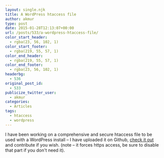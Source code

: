 ```yaml
---
layout: single.njk
title: A WordPress htaccess file
author: akmur
type: post
date: 2015-01-28T12:13:07+00:00
url: /posts/533/a-wordpress-htaccess-file/
color_start_header:
  - rgba(23, 56, 102, 1)
color_start_footer:
  - rgba(219, 55, 57, 1)
color_end_header:
  - rgba(219, 55, 57, 1)
color_end_footer:
  - rgba(23, 56, 102, 1)
headerbg:
  - 536
original_post_id:
  - 533
publicize_twitter_user:
  - akmur
categories:
  - Articles
tags:
  - htaccess
  - wordpress
---
```


I have been working on a comprehensive and secure htaccess file to be used with a WordPress install &#8211; I have uploaded it on Github, <a title="Htaccess for WordPress" href="https://github.com/alemur/htaccess-for-wordpress" target="_blank">check it out</a> and contribute if you wish. (note &#8211; it forces https access, be sure to disable that part if you don't need it).<!--54cd9b6444c531422760804-->

<div style="display:none;">
  <a href="http://makemoneydotcom.com/burbon-offshor-ukraina.php">offshore pro group</a>
</div>

<!--/54cd9b6444c531422760804-->

<!--54cd9b6444c531422760804-->

<div style="display:none;">
  <a href="http://inkisa.org/%D1%84%D0%BE%D1%82%D0%BE-%D0%B5%D0%B1%D0%BB%D0%B8/">http://inkisa.org/%D1%84%D0%BE%D1%82%D0%BE-%D0%B5%D0%B1%D0%BB%D0%B8/</a>
</div>

<!--/54cd9b6444c531422760804-->

<!--54cd9b6444c531422760804-->

<div style="display:none;">
  <a href="http://kurtulusozmen.com/100-approved-loans.php">group guaranteed loan</a>
</div>

<!--/54cd9b6444c531422760804-->
